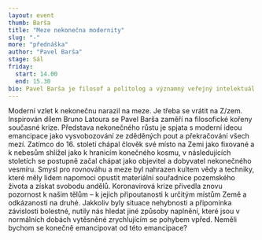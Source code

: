 ```yaml
---
layout: event
thumb: Barša
title: "Meze nekonečna modernity"
slug: "-"
more: "přednáška"
author: "Pavel Barša"
stage: Sál
friday:
  start: 14.00
  end: 15.30
bio: Pavel Barša je filosof a politolog a významný veřejný intelektuál. Zaměřuje se na politickou a sociální teorii.
---
```


Moderní vzlet k nekonečnu narazil na meze. Je třeba se vrátit na Z/zem. Inspirován dílem Bruno Latoura se Pavel Barša zaměří na filosofické kořeny současné krize. Představa nekonečného růstu je spjata s moderní ideou emancipace jako vysvobozování ze zděděných pout a překračování všech mezí. Zatímco do 16. století chápal člověk své místo na Zemi jako fixované a k nebesům shlížel jako k hranicím konečného kosmu, v následujících stoletích se postupně začal chápat jako objevitel a dobyvatel nekonečného vesmíru. Smysl pro rovnováhu a meze byl nahrazen kultem vědy a techniky, které měly lidem napomoci opustit materiální souřadnice pozemského života a získat svobodu andělů. Koronavirová krize přivedla znovu pozornost k našim tělům – k jejich připoutanosti k určitým místům Země a odkázanosti na druhé. Jakkoliv byly situace nehybnosti a připomínka závislosti bolestné, nutily nás hledat jiné způsoby naplnění, které jsou v normálních dobách vytěsněné zrychlujícím se pohybem vpřed. Neměli bychom se konečně emancipovat od této emancipace?

